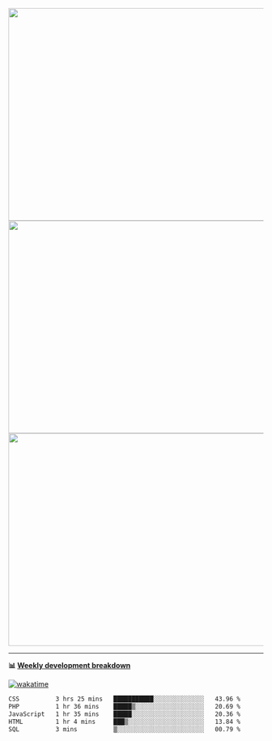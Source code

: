 <p float="left" align="middle"><img src="https://user-images.githubusercontent.com/56089155/195064669-12bd89bb-53c9-44b1-9fd8-993f93f585e1.png" width="600px" height="420px">
<img src="https://user-images.githubusercontent.com/56089155/195064706-c37aa3c8-f669-46c9-abba-1eadcbb910c5.png" width="600px" height="420px">
<img src="https://user-images.githubusercontent.com/56089155/195064753-0de674c7-4fc7-4831-a8a5-402e19cc77be.png" width="600px" height="420px"></p>

<hr />

**📊 [Weekly development breakdown](https://wakatime.com/@Ari24)**

[![wakatime](https://wakatime.com/badge/user/ca34c016-707f-4382-84cf-1823913a1423.svg)](https://wakatime.com/@ca34c016-707f-4382-84cf-1823913a1423)

<!--START_SECTION:waka-->

```txt
CSS          3 hrs 25 mins   ███████████░░░░░░░░░░░░░░   43.96 %
PHP          1 hr 36 mins    █████▒░░░░░░░░░░░░░░░░░░░   20.69 %
JavaScript   1 hr 35 mins    █████░░░░░░░░░░░░░░░░░░░░   20.36 %
HTML         1 hr 4 mins     ███▒░░░░░░░░░░░░░░░░░░░░░   13.84 %
SQL          3 mins          ▒░░░░░░░░░░░░░░░░░░░░░░░░   00.79 %
```

<!--END_SECTION:waka-->
